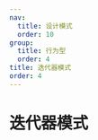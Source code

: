 ```yaml
---
nav:
  title: 设计模式
  order: 10
group:
  title: 行为型
  order: 4
title: 迭代器模式
order: 4
---
```


# 迭代器模式
